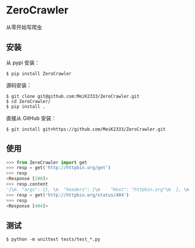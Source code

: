 # ZeroCrawler

从零开始写爬虫

## 安装

从 pypi 安装：

```shell script
$ pip install ZeroCrawler
```

源码安装：

```shell script
$ git clone git@github.com:MeiK2333/ZeroCrawler.git
$ cd ZeroCrawler/
$ pip install .
```

直接从 GitHub 安装：

```shell script
$ git install git+https://github.com/MeiK2333/ZeroCrawler.git
```

## 使用

```python
>>> from ZeroCrawler import get
>>> resp = get('http://httpbin.org/get')
>>> resp
<Response [200]>
>>> resp.content
'{\n  "args": {}, \n  "headers": {\n    "Host": "httpbin.org"\n  }, \n  "origin": "36.110.78.251, 36.110.78.251", \n  "url": "https://httpbin.org/get"\n}\n'
>>> resp = get('http://httpbin.org/status/404')
>>> resp
<Response [404]>
```

## 测试

```shell script
$ python -m unittest tests/test_*.py
```

